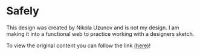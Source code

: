 # Safely
This design was created by Nikola Uzunov and is not my design.  I am making it into a functional web to practice working with a designers sketch.

To view the original content you can follow the link [(here)](https://dribbble.com/shots/4195601-SPACED-CHALLENGE-Homepage-Contest-Entry)!